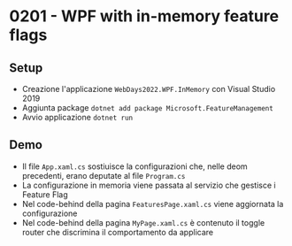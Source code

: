 # 0201 - WPF with in-memory feature flags

## Setup
- Creazione l'applicazione `WebDays2022.WPF.InMemory` con Visual Studio 2019
- Aggiunta package `dotnet add package Microsoft.FeatureManagement`
- Avvio applicazione `dotnet run`

## Demo
- Il file `App.xaml.cs` sostiuisce la configurazioni che, nelle deom precedenti, erano deputate al file  `Program.cs`
- La configurazione in memoria viene passata al servizio che gestisce i Feature Flag
- Nel code-behind della pagina `FeaturesPage.xaml.cs` viene aggiornata la configurazione
- Nel code-behind della pagina `MyPage.xaml.cs` è contenuto il toggle router che discrimina il comportamento da applicare
